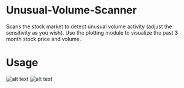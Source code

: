 # Unusual-Volume-Scanner

Scans the stock market to detect unusual volume activity (adjust the sensitivity as you wish). Use the plotting module to visualize the past 3 month stock price and volume.

# Usage

![alt text](https://iili.io/dvAK22.png)
![alt text](https://iili.io/dvA9Xs.png)
